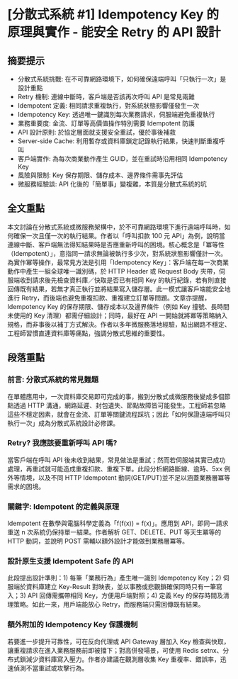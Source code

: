 # [分散式系統 #1] Idempotency Key 的原理與實作 - 能安全 Retry 的 API 設計

## 摘要提示
- 分散式系統挑戰: 在不可靠網路環境下，如何確保遠端呼叫「只執行一次」是設計重點  
- Retry 機制: 連線中斷時，客戶端是否該再次呼叫 API 是常見兩難  
- Idempotent 定義: 相同請求重複執行，對系統狀態影響僅發生一次  
- Idempotency Key: 透過唯一鍵識別每次業務請求，伺服端避免重複執行  
- 業務重要度: 金流、訂單等高價值操作特別需要 Idempotent 防護  
- API 設計原則: 於協定層面就支援安全重試，優於事後補救  
- Server-side Cache: 利用暫存或資料庫鎖定記錄執行結果，快速判斷重複呼叫  
- 客戶端實作: 為每次商業動作產生 GUID，並在重試時沿用相同 Idempotency Key  
- 風險與限制: Key 保存期限、儲存成本、邊界條件需事先評估  
- 微服務經驗談: API 化後的「簡單事」變複雜，本質是分散式系統的坑

## 全文重點
本文討論在分散式系統或微服務架構中，於不可靠網路環境下進行遠端呼叫時，如何確保一次且僅一次的執行結果。作者以「呼叫扣款 100 元 API」為例，說明當連線中斷、客戶端無法得知結果時是否應重新呼叫的困境。核心概念是「冪等性（Idempotent）」，意指同一請求無論被執行多少次，對系統狀態影響僅計一次。為實作冪等操作，最常見方法是引用「Idempotency Key」：客戶端在每一次商業動作中產生一組全球唯一識別碼，於 HTTP Header 或 Request Body 夾帶，伺服端收到請求後先檢查資料庫／快取是否已有相同 Key 的執行紀錄，若有則直接回傳既有結果，若無才真正執行並將結果寫入儲存層。此一模式讓客戶端能安全地進行 Retry，而後端也避免重複扣款、重複建立訂單等問題。文章亦提醒，Idempotency Key 的保存期限、儲存成本以及邊界條件（例如 Key 撞號、長時間未使用的 Key 清理）都需仔細設計；同時，最好在 API 一開始就將冪等策略納入規格，而非事後以補丁方式解決。作者以多年微服務落地經驗，點出網路不穩定、工程師習慣直連資料庫等痛點，強調分散式思維的重要性。

## 段落重點
### 前言: 分散式系統的常見難題
在單體應用中，一次資料庫交易即可完成的事，搬到分散式或微服務後變成多個節點透過 HTTP 溝通，網路延遲、封包遺失、節點故障皆可能發生。工程師若忽略這些不穩定因素，就會在金流、訂單等關鍵流程踩坑；因此「如何保證遠端呼叫只執行一次」成為分散式系統設計必修課。

### Retry? 我應該要重新呼叫 API 嗎?
當客戶端在呼叫 API 後未收到結果，常見做法是重試；然而若伺服端其實已成功處理，再重試就可能造成重複扣款、重複下單。此段分析網路斷線、逾時、5xx 例外等情境，以及不同 HTTP Idempotent 動詞(GET/PUT)並不足以涵蓋業務層冪等需求的困境。

### 關鍵字: Idempotent 的定義與原理
Idempotent 在數學與電腦科學定義為「f(f(x)) = f(x)」。應用到 API，即同一請求重送 n 次系統仍保持單一結果。作者解析 GET、DELETE、PUT 等天生冪等的 HTTP 動詞，並說明 POST 需輔以額外設計才能做到業務層冪等。

### 設計原生支援 Idempotent Safe 的 API
此段提出設計準則：1) 每筆「業務行為」產生唯一識別 Idempotency Key；2) 伺服端於資料庫建立 Key-Result 對映表，並以事務或悲觀鎖確保同時只有一筆寫入；3) API 回傳需攜帶相同 Key，方便用戶端對照；4) 定義 Key 的保存時間及清理策略。如此一來，用戶端能放心 Retry，而服務端只需回傳既有結果。

### 額外附加的 Idempotency Key 保護機制
若要進一步提升可靠性，可在反向代理或 API Gateway 層加入 Key 檢查與快取，讓重複請求在進入業務服務前即被擋下；對高併發場景，可使用 Redis setnx、分布式鎖減少資料庫寫入壓力。作者亦建議在觀測層收集 Key 重複率、錯誤率，迅速偵測不當重試或攻擊行為。